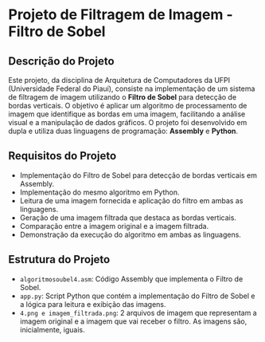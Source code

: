 # Projeto de Filtragem de Imagem - Filtro de Sobel

## Descrição do Projeto

Este projeto, da disciplina de Arquitetura de Computadores da UFPI (Universidade Federal do Piauí), consiste na implementação de um sistema de filtragem de imagem utilizando o **Filtro de Sobel** para detecção de bordas verticais. O objetivo é aplicar um algoritmo de processamento de imagem que identifique as bordas em uma imagem, facilitando a análise visual e a manipulação de dados gráficos. O projeto foi desenvolvido em dupla e utiliza duas linguagens de programação: **Assembly** e **Python**.

## Requisitos do Projeto

- Implementação do Filtro de Sobel para detecção de bordas verticais em Assembly.
- Implementação do mesmo algoritmo em Python.
- Leitura de uma imagem fornecida e aplicação do filtro em ambas as linguagens.
- Geração de uma imagem filtrada que destaca as bordas verticais.
- Comparação entre a imagem original e a imagem filtrada.
- Demonstração da execução do algoritmo em ambas as linguagens.

## Estrutura do Projeto

- `algoritmosoubel4.asm`: Código Assembly que implementa o Filtro de Sobel.
- `app.py`: Script Python que contém a implementação do Filtro de Sobel e a lógica para leitura e exibição das imagens.
- `4.png e imagem_filtrada.png`: 2 arquivos de imagem que representam a imagem original e a imagem que vai receber o filtro. As imagens são, inicialmente, iguais.
